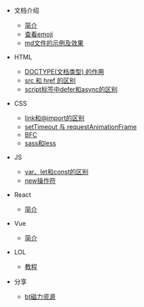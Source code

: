 * 文档介绍
  * [简介](README.md)
  * [查看emoji](介绍/emoji.md)
  * [md文件的示例及效果](介绍/md%E6%96%87%E4%BB%B6%E7%9A%84%E7%A4%BA%E4%BE%8B%E5%8F%8A%E6%95%88%E6%9E%9C.md)

* HTML
  * [DOCTYPE(⽂档类型) 的作⽤](HTML/DOCTYPE(%E2%BD%82%E6%A1%A3%E7%B1%BB%E5%9E%8B)%20%E7%9A%84%E4%BD%9C%E2%BD%A4.md)
  * [src 和 href 的区别](HTML/src%20%E5%92%8C%20href%20%E7%9A%84%E5%8C%BA%E5%88%AB.md)
  * [script标签中defer和async的区别](HTML/script%E6%A0%87%E7%AD%BE%E4%B8%ADdefer%E5%92%8Casync%E7%9A%84%E5%8C%BA%E5%88%AB.md)

* CSS
  * [link和@import的区别](CSS/link%E5%92%8C%40import%E7%9A%84%E5%8C%BA%E5%88%AB.md)
  * [setTimeout 与 requestAnimationFrame](CSS/setTimeout%20%E4%B8%8E%20requestAnimationFrame.md)
  * [BFC](CSS/BFC.md)
  * [sass和less](CSS/sass%E5%92%8Cless.md)

* JS
  * [var、let和const的区别](JS/var%E3%80%81let%E5%92%8Cconst%E7%9A%84%E5%8C%BA%E5%88%AB.md)
  * [new操作符](JS/new%E6%93%8D%E4%BD%9C%E7%AC%A6.md)

* React
  * [简介](React/%E7%AE%80%E4%BB%8B.md)

* Vue
  * [简介](Vue/%E7%AE%80%E4%BB%8B.md)

* LOL
  * [教程](LOL/%E6%95%99%E7%A8%8B.md)

* 分享
  * [bt磁力资源](分享/bt%E7%A3%81%E5%8A%9B%E8%B5%84%E6%BA%90.md)

